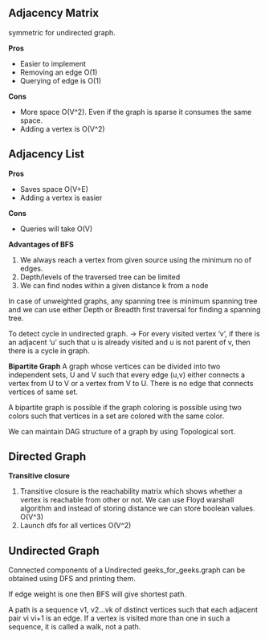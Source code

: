 Adjacency Matrix
--
symmetric for undirected graph.

**Pros**
* Easier to implement
* Removing an edge O(1)
* Querying of edge is O(1)

**Cons**
* More space O(V^2). Even if the graph is sparse it consumes the same space.
* Adding a vertex is O(V^2)

Adjacency List
--
**Pros**
* Saves space O(V+E)
* Adding a vertex is easier

**Cons**
* Queries will take O(V)
 
**Advantages of BFS**
1. We always reach a vertex from given source using the minimum no of edges.
2. Depth/levels of the traversed tree can be limited
3. We can find nodes within a given distance k from a node
 
In case of unweighted graphs, any spanning tree is minimum spanning tree and we can use either Depth or Breadth first
traversal for finding a spanning tree.

To detect cycle in undirected graph. -> For every visited vertex ‘v’, if there is an adjacent ‘u’ such that u is already 
visited and u is not parent of v, then there is a cycle in graph.

**Bipartite Graph**
A graph whose vertices can be divided into two independent   sets, U and V such that every edge (u,v) either connects a 
vertex from U to V or a vertex from V to U. There is no edge that connects vertices of same set.
 
A bipartite graph is possible if the graph coloring is possible using two colors such that vertices in a set are colored 
with the same color.

We can maintain DAG structure of a graph by using Topological sort.

Directed Graph
--
 
**Transitive closure**
1. Transitive closure is the reachability matrix which shows whether a vertex is reachable from other or not. We can use
Floyd warshall algorithm and instead of storing distance we can store boolean values. O(V^3)
2. Launch dfs for all vertices O(V^2)

Undirected Graph
--
Connected components of a Undirected geeks_for_geeks.graph can be obtained using DFS and printing them.

If edge weight is one then BFS will give shortest path.

A path is a sequence v1, v2...vk of distinct vertices such that each adjacent pair vi vi+1 is an edge. If a vertex is
visited more than one in such a sequence, it is called a walk, not a path.